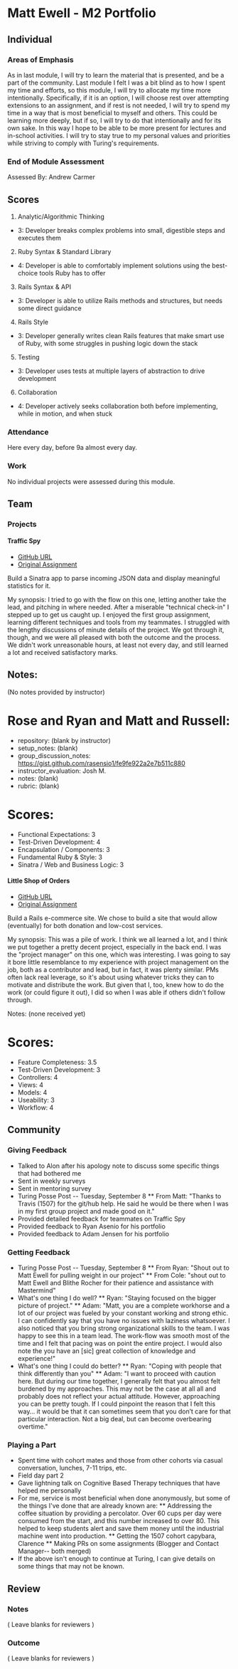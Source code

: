 # Matt Ewell - M2 Portfolio

## Individual

### Areas of Emphasis

As in last module, I will try to learn the material that is presented, and be a part of the community. Last module I felt I was a bit blind as to how I spent my time and efforts, so this module, I will try to allocate my time more intentionally. Specifically, if it is an option, I will choose rest over attempting extensions to an assignment, and if rest is not needed, I will try to spend my time in a way that is most beneficial to myself and others. This could be learning more deeply, but if so, I will try to do that intentionally and for its own sake. In this way I hope to be able to be more present for lectures and in-school activities. I will try to stay true to my personal values and priorities while striving to comply with Turing's requirements.

### End of Module Assessment

Assessed By: Andrew Carmer

## Scores

1. Analytic/Algorithmic Thinking

- 3: Developer breaks complex problems into small, digestible steps and executes them

2. Ruby Syntax & Standard Library

- 4: Developer is able to comfortably implement solutions using the best-choice tools Ruby has to offer

3. Rails Syntax & API

- 3: Developer is able to utilize Rails methods and structures, but needs some direct guidance

4. Rails Style

- 3: Developer generally writes clean Rails features that make smart use of Ruby, with some struggles in pushing logic down the stack

5. Testing

- 3: Developer uses tests at multiple layers of abstraction to drive development

6. Collaboration

- 4: Developer actively seeks collaboration both before implementing, while in motion, and when stuck

### Attendance

Here every day, before 9a almost every day.

### Work

No individual projects were assessed during this module.

## Team

### Projects

#### Traffic Spy

* [GitHub URL](https://github.com/roseak/traffic_spy)
* [Original Assignment](http://tutorials.jumpstartlab.com/projects/traffic_spy.html)

Build a Sinatra app to parse incoming JSON data and display meaningful statistics for it.

My synopsis: I tried to go with the flow on this one, letting another take the lead, and pitching in where needed. After a miserable "technical check-in" I stepped up to get us caught up. I enjoyed the first group assignment, learning different techniques and tools from my teammates. I struggled with the lengthy discussions of minute details of the project. We got through it, though, and we were all pleased with both the outcome and the process. We didn't work unreasonable hours, at least not every day, and still learned a lot and received satisfactory marks.

## Notes:

(No notes provided by instructor)

# Rose and Ryan and Matt and Russell:
* repository: (blank by instructor)
* setup_notes: (blank)
* group_discussion_notes: https://gist.github.com/rasensio1/fe9fe922a2e7b511c880
* instructor_evaluation: Josh M.
* notes: (blank)
* rubric: (blank)

# Scores:
* Functional Expectations: 3
* Test-Driven Development: 4
* Encapsulation / Components: 3
* Fundamental Ruby & Style: 3
* Sinatra / Web and Business Logic: 3

#### Little Shop of Orders

* [GitHub URL](https://github.com/plato721/givenget)
* [Original Assignment](https://github.com/turingschool/challenges/blob/master/project1.markdown)

Build a Rails e-commerce site. We chose to build a site that would allow (eventually) for both donation and low-cost services.

My synopsis: This was a pile of work. I think we all learned a lot, and I think we put together a pretty decent project, especially in the back end. I was the "project manager" on this one, which was interesting. I was going to say it bore little resemblance to my experience with project management on the job, both as a contributor and lead, but in fact, it was plenty similar. PMs often lack real leverage, so it's about using whatever tricks they can to motivate and distribute the work. But given that I, too, knew how to do the work (or could figure it out), I did so when I was able if others didn't follow through.

Notes: (none received yet)

# Scores:
* Feature Completeness: 3.5
* Test-Driven Development: 3
* Controllers: 4
* Views: 4
* Models: 4 
* Useability: 3
* Workflow: 4

## Community

### Giving Feedback

* Talked to Alon after his apology note to discuss some specific things that had bothered me
* Sent in weekly surveys
* Sent in mentoring survey
* Turing Posse Post -- Tuesday, September 8
** From Matt: "Thanks to Travis (1507) for the git/hub help. He said he would be there when I was in my first group project and made good on it."
* Provided detailed feedback for teammates on Traffic Spy
* Provided feedback to Ryan Asenio for his portfolio
* Provided feedback to Adam Jensen for his portfolio

### Getting Feedback

* Turing Posse Post -- Tuesday, September 8
** From Ryan: "Shout out to Matt Ewell for pulling weight in our project"
** From Cole: "shout out to Matt Ewell and Blithe Rocher for their patience and assistance with Mastermind"
* What's one thing I do well?
** Ryan: "Staying focused on the bigger picture of project."
** Adam: "Matt, you are a complete workhorse and a lot of our project was fueled by your constant working and strong ethic. I can confidently say that you have no issues with laziness whatsoever. 
I also noticed that you bring strong organizational skills to the team. I was happy to see this in a team lead. The work-flow was smooth most of the time and I felt that pacing was on point the entire project.
I would also note the you have an [sic] great collection of knowledge and experience!"
* What's one thing I could do better?
** Ryan: "Coping with people that think differently than you"
** Adam: "I want to proceed with caution here. But during our time together, I generally felt that you almost felt burdened by my approaches. This may not be the case at all all and probably does not reflect your actual attitude. However, approaching you can be pretty tough. If I could pinpoint the reason that I felt this way… it would be that it can sometimes seem that you don’t care for that particular interaction. Not a big deal, but can become overbearing overtime."

### Playing a Part

* Spent time with cohort mates and those from other cohorts via casual conversation, lunches, 7-11 trips, etc.
* Field day part 2
* Gave lightning talk on Cognitive Based Therapy techniques that have helped me personally
* For me, service is most beneficial when done anonymously, but some of the things I've done that are already known are:
** Addressing the coffee situation by providing a percolator. Over 60 cups per day were consumed from the start, and this number increased to over 80. This helped to keep students alert and save them money until the industrial machine went into production.
** Getting the 1507 cohort capybara, Clarence
** Making PRs on some assignments (Blogger and Contact Manager-- both merged)
* If the above isn't enough to continue at Turing, I can give details on some things that may not be known.

## Review

### Notes

( Leave blanks for reviewers )

### Outcome

( Leave blanks for reviewers )
